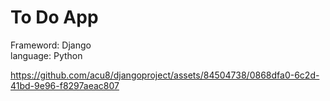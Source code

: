# To Do App

Frameword: Django <br>
language: Python


https://github.com/acu8/djangoproject/assets/84504738/0868dfa0-6c2d-41bd-9e96-f8297aeac807

